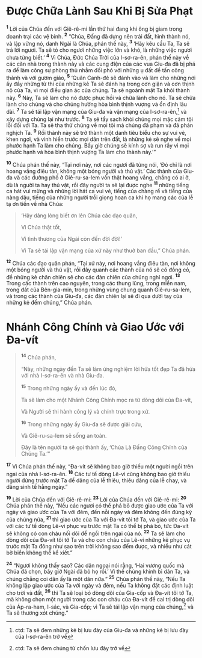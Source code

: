 # Ðược Chữa Lành Sau Khi Bị Sửa Phạt

<sup><b>1</b></sup> Lời của Chúa đến với Giê-rê-mi lần thứ hai đang khi ông bị giam trong doanh trại các vệ binh. <sup><b>2</b></sup> “Chúa, Ðấng đã dựng nên trái đất, hình thành nó, và lập vững nó, danh Ngài là Chúa, phán thế này, <sup><b>3</b></sup> ‘Hãy kêu cầu Ta, Ta sẽ trả lời ngươi. Ta sẽ tỏ cho ngươi những việc lớn và khó, là những việc ngươi chưa từng biết.’ <sup><b>4</b></sup> Vì Chúa, Ðức Chúa Trời của I-sơ-ra-ên, phán thế này về các căn nhà trong thành này và các cung điện của các vua Giu-đa đã bị phá ra để làm công sự phòng thủ nhằm đối phó với những ụ đất để tấn công thành và với gươm giáo, <sup><b>5</b></sup> ‘Quân Canh-đê sẽ đánh vào và làm cho những nơi ấy đầy những tử thi của những kẻ Ta sẽ đánh hạ trong cơn giận và cơn thịnh nộ của Ta, vì mọi điều gian ác của chúng. Ta sẽ ngoảnh mặt Ta khỏi thành này. <sup><b>6</b></sup> Này, Ta sẽ làm cho nó được phục hồi và chữa lành cho nó. Ta sẽ chữa lành cho chúng và cho chúng hưởng hòa bình thịnh vượng và ổn định lâu dài. <sup><b>7</b></sup> Ta sẽ tái lập vận mạng của Giu-đa và vận mạng của I-sơ-ra-ên,[^1-7aeaf9bb-a89c-4192-8b57-5220aecb3808] và xây dựng chúng lại như trước. <sup><b>8</b></sup> Ta sẽ tẩy sạch khỏi chúng mọi mặc cảm tội lỗi đối với Ta. Ta sẽ tha thứ chúng về mọi tội mà chúng đã phạm và đã phản nghịch Ta. <sup><b>9</b></sup> Rồi thành này sẽ trở thành một danh tiêu biểu cho sự vui vẻ, khen ngợi, và vinh hiển trước mọi dân trên đất, là những kẻ sẽ nghe về mọi phước hạnh Ta làm cho chúng. Bấy giờ chúng sẽ kính sợ và run rẩy vì mọi phước hạnh và hòa bình thịnh vượng Ta làm cho thành này.’”

<sup><b>10</b></sup> Chúa phán thế này, “Tại nơi này, nơi các ngươi đã từng nói, ‘Ðó chỉ là nơi hoang vắng điêu tàn, không một bóng người và thú vật.’ Các thành của Giu-đa và các đường phố ở Giê-ru-sa-lem vốn thật hoang vắng, chẳng có ai ở, dù là người ta hay thú vật, rồi đây người ta sẽ lại được nghe <sup><b>11</b></sup> những tiếng ca hát vui mừng và những lời hát ca vui vẻ, tiếng của chàng rể và tiếng của nàng dâu, tiếng của những người trỗi giọng hoan ca khi họ mang các của lễ tạ ơn tiến về nhà Chúa:

> ‘Hãy dâng lòng biết ơn lên Chúa các đạo quân,
>
> Vì Chúa thật tốt,
>
> Vì tình thương của Ngài còn đến đời đời!’
>
> Vì Ta sẽ tái lập vận mạng của xứ này như thuở ban đầu,” Chúa phán.

<sup><b>12</b></sup> Chúa các đạo quân phán, “Tại xứ này, nơi hoang vắng điêu tàn, nơi không một bóng người và thú vật, rồi đây quanh các thành của nó sẽ có đồng cỏ, để những kẻ chăn chiên sẽ cho các đàn chiên của chúng nghỉ ngơi. <sup><b>13</b></sup> Trong các thành trên cao nguyên, trong các thung lũng, trong miền nam, trong đất của Bên-gia-min, trong những vùng chung quanh Giê-ru-sa-lem, và trong các thành của Giu-đa, các đàn chiên lại sẽ đi qua dưới tay của những kẻ đếm chúng,” Chúa phán.

# Nhánh Công Chính và Giao Ước với Ða-vít

> <sup><b>14</b></sup> Chúa phán,
>
> “Này, những ngày đến Ta sẽ làm ứng nghiệm lời hứa tốt đẹp Ta đã hứa với nhà I-sơ-ra-ên và nhà Giu-đa.
>
> <sup><b>15</b></sup> Trong những ngày ấy và đến lúc đó,
>
> Ta sẽ làm cho một Nhánh Công Chính mọc ra từ dòng dõi của Ða-vít,
>
> Và Người sẽ thi hành công lý và chính trực trong xứ.
>
> <sup><b>16</b></sup> Trong những ngày ấy Giu-đa sẽ được giải cứu,
>
> Và Giê-ru-sa-lem sẽ sống an toàn.
>
> Ðây là tên người ta sẽ gọi thành ấy, ‘Chúa Là Ðấng Công Chính của Chúng Ta.’”

<sup><b>17</b></sup> Vì Chúa phán thế này, “Ða-vít sẽ không bao giờ thiếu một người ngồi trên ngai của nhà I-sơ-ra-ên. <sup><b>18</b></sup> Các tư tế dòng Lê-vi cũng không bao giờ thiếu người đứng trước mặt Ta để dâng của lễ thiêu, thiêu dâng của lễ chay, và dâng sinh tế hằng ngày.”

<sup><b>19</b></sup> Lời của Chúa đến với Giê-rê-mi: <sup><b>23</b></sup> Lời của Chúa đến với Giê-rê-mi: <sup><b>20</b></sup> Chúa phán thế này, “Nếu các ngươi có thể phá bỏ được giao ước của Ta với ngày và giao ước của Ta với đêm, đến nỗi ngày và đêm không đến đúng kỳ của chúng nữa, <sup><b>21</b></sup> thì giao ước của Ta với Ða-vít tôi tớ Ta, và giao ước của Ta với các tư tế dòng Lê-vi phục vụ trước mặt Ta có thể bị phá bỏ, tức Ða-vít sẽ không có con cháu nối dõi để ngồi trên ngai của nó. <sup><b>22</b></sup> Ta sẽ làm cho dòng dõi của Ða-vít tôi tớ Ta và cho con cháu của Lê-vi những kẻ phục vụ trước mặt Ta đông như sao trên trời không sao đếm được, và nhiều như cát bờ biển không thể kể xiết.”

<sup><b>24</b></sup> “Ngươi không thấy sao? Các dân ngoại nói rằng, ‘Hai vương quốc mà Chúa đã chọn, bây giờ Ngài đã bỏ họ rồi.’ Vì thế chúng khinh bỉ dân Ta, và chúng chẳng coi dân ấy là một dân nữa.” <sup><b>25</b></sup> Chúa phán thế này, “Nếu Ta không lập giao ước của Ta với ngày và đêm, nếu Ta không đặt các định luật cho trời và đất, <sup><b>26</b></sup> thì Ta sẽ loại bỏ dòng dõi của Gia-cốp và Ða-vít tôi tớ Ta, mà không chọn một người trong các con cháu của Ða-vít để cai trị dòng dõi của Áp-ra-ham, I-sác, và Gia-cốp; vì Ta sẽ tái lập vận mạng của chúng,[^2-7aeaf9bb-a89c-4192-8b57-5220aecb3808] và Ta sẽ thương xót chúng.”

[^1-7aeaf9bb-a89c-4192-8b57-5220aecb3808]: ctd: Ta sẽ đem những kẻ bị lưu đày của Giu-đa và những kẻ bị lưu đày của I-sơ-ra-ên trở về

[^2-7aeaf9bb-a89c-4192-8b57-5220aecb3808]: ctd: Ta sẽ đem chúng từ chốn lưu đày trở về
